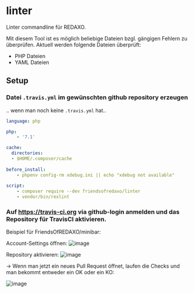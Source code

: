 # linter
Linter commandline für REDAXO.

Mit diesem Tool ist es möglich beliebige Dateien bzgl. gängigen Fehlern zu überprüfen.
Aktuell werden folgende Dateien überprüft:

- PHP Dateien
- YAML Dateien

## Setup


### Datei `.travis.yml` im gewünschten github repository erzeugen

.. wenn man noch keine `.travis.yml` hat..

```yml
language: php

php:
    - '7.1'

cache:
  directories:
  - $HOME/.composer/cache
  
before_install:
    - phpenv config-rm xdebug.ini || echo "xdebug not available"
    
script:
    - composer require --dev friendsofredaxo/linter
    - vendor/bin/rexlint
```

### Auf https://travis-ci.org via github-login anmelden und das Repository für TravisCI aktivieren.

Beispiel für FriendsOfREDAXO/minibar:

Account-Settings öffnen:
![image](https://user-images.githubusercontent.com/120441/55288765-b8268500-53bc-11e9-9139-6e904c4fa3c8.png)

Repository aktivieren:
![image](https://user-images.githubusercontent.com/120441/55288776-dc826180-53bc-11e9-9625-27a87c4d1544.png)

-> Wenn man jetzt ein neues Pull Request öffnet, laufen die Checks und man bekommt entweder ein OK oder ein KO:

![image](https://user-images.githubusercontent.com/120441/55288790-050a5b80-53bd-11e9-90aa-455464003fb8.png)
